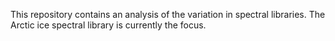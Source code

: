This repository contains an analysis of the variation in spectral libraries.  The Arctic ice spectral library is currently the focus.
